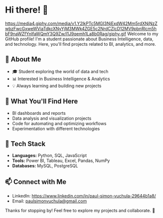 # Hi there! 👋
https://media4.giphy.com/media/v1.Y2lkPTc5MGI3NjExdW42Mm5rdXNjNzZwbzFwcGxweWViaTdkcXNyYjM3MWk4ZGE5c2NrdCZlcD12MV9pbnRlcm5hbF9naWZfYnlfaWQmY3Q9Zw/l1J9qemh1La8b0Rag/giphy.gif
Welcome to my GitHub profile! I'm a student passionate about Business Intelligence, data, and technology. Here, you'll find projects related to BI, analytics, and more.

## 🚀 About Me
- 🎓 Student exploring the world of data and tech
- 📊 Interested in Business Intelligence & Analytics
- 💡 Always learning and building new projects

## 📌 What You'll Find Here
- BI dashboards and reports
- Data analysis and visualization projects
- Code for automating and optimizing workflows
- Experimentation with different technologies

## 🔧 Tech Stack
- **Languages:** Python, SQL, JavaScript
- **Tools:** Power BI, Tableau, Excel, Pandas, NumPy
- **Databases:** MySQL, PostgreSQL

## 📫 Connect with Me
- LinkedIn: https://www.linkedin.com/in/paul-simon-vuchula-29644b1a8/
- Email: paulsimonvuchula@gmail.com

Thanks for stopping by! Feel free to explore my projects and collaborate. 🚀

